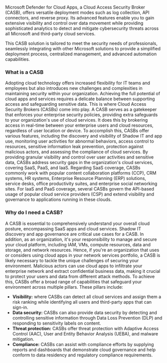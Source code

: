 

Microsoft Defender for Cloud Apps, a Cloud Access Security Broker (CASB), offers versatile deployment modes such as log collection, API connectors, and reverse proxy. Its advanced features enable you to gain extensive visibility and control over data movement while providing sophisticated analytics to detect and mitigate cybersecurity threats across all Microsoft and third-party cloud services.

This CASB solution is tailored to meet the security needs of professionals, seamlessly integrating with other Microsoft solutions to provide a simplified deployment process, centralized management, and advanced automation capabilities.

### What is a CASB

Adopting cloud technology offers increased flexibility for IT teams and employees but also introduces new challenges and complexities in maintaining security within your organization. Achieving the full potential of cloud apps and services requires a delicate balance between supporting access and safeguarding sensitive data. This is where Cloud Access Security Brokers (CASBs) come into play.
A CASB serves as a gatekeeper that enforces your enterprise security policies, providing extra safeguards to your organization's use of cloud services. It does this by brokering access in real-time between your enterprise users and cloud resources, regardless of user location or device.
To accomplish this, CASBs offer various features, including the discovery and visibility of Shadow IT and app use, monitoring user activities for abnormal behaviors, access control to resources, sensitive information leak prevention, protection against malicious actors, and assessing the compliance of cloud services. By providing granular visibility and control over user activities and sensitive data, CASBs address security gaps in the organization's cloud services, covering SaaS, PaaS, and IaaS.
Regarding SaaS coverage, CASBs commonly work with popular content collaboration platforms (CCP), CRM systems, HR systems, Enterprise Resource Planning (ERP) solutions, service desks, office productivity suites, and enterprise social networking sites. For IaaS and PaaS coverage, several CASBs govern the API-based usage of popular cloud service providers (CSP) and extend visibility and governance to applications running in these clouds.

### Why do I need a CASB?

A CASB is essential to comprehensively understand your overall cloud posture, encompassing SaaS apps and cloud services. Shadow IT discovery and app governance are critical use cases for a CASB. In addition, as an organization, it's your responsibility to manage and secure your cloud platform, including IAM, VMs, compute resources, data and storage, and network resources. Hence, if you're an organization that uses or considers using cloud apps in your network services portfolio, a CASB is likely necessary to tackle the unique challenges of securing your environment. Malicious actors can use cloud apps to infiltrate your enterprise network and extract confidential business data, making it crucial to protect your users and data from different attack methods.
To achieve this, CASBs offer a broad range of capabilities that safeguard your environment across multiple pillars. 
These pillars include:
- **Visibility:** where CASBs can detect all cloud services and assign them a risk ranking while identifying all users and third-party apps that can sign-in. 
- **Data security:** CASBs can also provide data security by detecting and controlling sensitive information through Data Loss Prevention (DLP) and responding to sensitivity labels on content.
- **Threat protection:** CASBs offer threat protection with Adaptive Access Control (AAC), User and Entity Behavior Analysis (UEBA), and malware mitigation.
- **Compliance:** CASBs can assist with compliance efforts by supplying reports and dashboards that demonstrate cloud governance and help conform to data residency and regulatory compliance requirements.